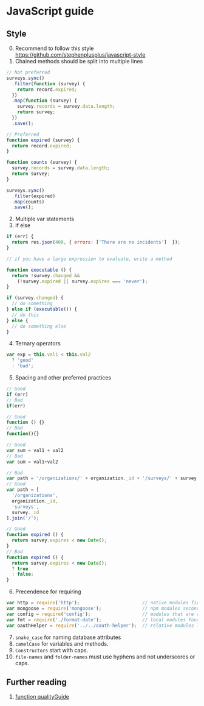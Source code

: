 # JavaScript guide

## Style

0. Recommend to follow this style https://github.com/stephenplusplus/javascript-style
1. Chained methods should be split into multiple lines

  ```js
  // Not preferred
  surveys.sync()
    .filter(function (survey) {
      return record.expired;
    })
    .map(function (survey) {
      survey.records = survey.data.length;
      return survey;
    })
    .save();
  ```
  
  ```js
  // Preferred 
  function expired (survey) {
    return record.expired;
  }
  
  function counts (survey) {
    survey.records = survey.data.length;
    return survey;
  }
  
  surveys.sync()
    .filter(expired)
    .map(counts)
    .save();
  ```
2. Multiple var statements 
3. if else

  ```js
  if (err) {
    return res.json(400, { errors: ['There are no incidents']  });
  }
  
  // if you have a large expression to evaluate, write a method
  
  function executable () {
    return !survey.changed && 
      (!survey.expired || survey.expires === 'never');
  }
  
  if (survey.changed) {
    // do something
  } else if (executable()) {
    // do this
  } else {
    // do something else
  }
  ```
4. Ternary operators

  ```js
  var exp = this.val1 < this.val2
    ? 'good'
    : 'bad';
  ```
5. Spacing and other preferred practices 

  ```js
  // Good
  if (err)  
  // Bad
  if(err)   
  
  // Good
  function () {}  
  // Bad
  function(){}    
  
  // Good
  var sum = val1 + val2     
  // Bad
  var sum = val1+val2       
  
  // Bad
  var path = '/organizations/' + organization._id + '/surveys/' + survey._id 
  // Good
  var path = [
    '/organizations',
    organization._id,
    'surveys',
    survey._id
  ].join('/');
  
  // Good
  function expired () {
    return survey.expires < new Date();
  }
  // Bad
  function expired () {
    return survey.expires < new Date();
    ? true
    : false;
  }
  ```
6. Precendence for requiring

  ```js
  var http = require('http');                       // native modules first
  var mongoose = require('mongoose');               // npm modules second
  var config = require('config');                   // modules that are required via NODE_PATH third
  var fmt = require('./format-date');               // local modules fourth
  var oauthHelper = require('../../oauth-helper');  // relative modules last
  ```
7. `snake_case` for naming database attributes
8. `camelCase` for variables and methods. 
9. `Constructors` start with caps.
10. `file-names` and `folder-names` must use hyphens and not underscores or caps.
  
## Further reading 

1. [function qualityGuide](https://github.com/bevacqua/js)
